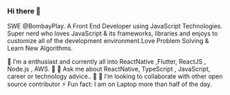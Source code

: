 ### Hi there 👋

SWE @BombayPlay. A Front End Developer using JavaScript Technologies. Super nerd who loves JavaScript & its frameworks, libraries and enjoys to customize all of the development environment.Love Problem Solving & Learn New Algorithms.

🌱 I’m a enthusiast and currently all into ReactNative ,Flutter, ReactJS , Node.js , AWS. 🧡
💬 Ask me about ReactNative, TypeScript , JavaScript, career or technology advice.. 🙌
👯 I’m looking to collaborate with other open source contributor
⚡ Fun fact: I am on Laptop more than half of the day.
   
[linkedin]: https://www.linkedin.com/in/nayan-joshi-93271b202/
